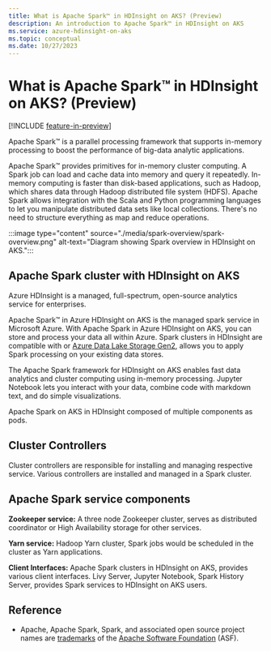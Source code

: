 ```yaml
---
title: What is Apache Spark™ in HDInsight on AKS? (Preview)
description: An introduction to Apache Spark™ in HDInsight on AKS
ms.service: azure-hdinsight-on-aks
ms.topic: conceptual
ms.date: 10/27/2023
---
```


# What is Apache Spark™ in HDInsight on AKS? (Preview)

[!INCLUDE [feature-in-preview](../includes/feature-in-preview.md)]

Apache Spark™ is a parallel processing framework that supports in-memory processing to boost the performance of big-data analytic applications. 

Apache Spark™ provides primitives for in-memory cluster computing. A Spark job can load and cache data into memory and query it repeatedly. In-memory computing is faster than disk-based applications, such as Hadoop, which shares data through Hadoop distributed file system (HDFS). Apache Spark allows integration with the Scala and Python programming languages to let you manipulate distributed data sets like local collections. There's no need to structure everything as map and reduce operations.

:::image type="content" source="./media/spark-overview/spark-overview.png" alt-text="Diagram showing Spark overview in HDInsight on AKS."::: 


## Apache Spark cluster with HDInsight on AKS
Azure HDInsight is a managed, full-spectrum, open-source analytics service for enterprises.

Apache Spark™ in Azure HDInsight on AKS is the managed spark service in Microsoft Azure. With Apache Spark in Azure HDInsight on AKS, you can store and process your data all within Azure. Spark clusters in HDInsight are compatible with or [Azure Data Lake Storage Gen2](../../storage/blobs/data-lake-storage-introduction.md), allows you to apply Spark processing on your existing data stores.

The Apache Spark framework for HDInsight on AKS enables fast data analytics and cluster computing using in-memory processing. Jupyter Notebook lets you interact with your data, combine code with markdown text, and do simple visualizations.

Apache Spark on AKS in HDInsight composed of multiple components as pods. 

## Cluster Controllers

Cluster controllers are responsible for installing and managing respective service. Various controllers are installed and managed in a Spark cluster.

## Apache Spark service components

**Zookeeper service:** A three node Zookeeper cluster, serves as distributed coordinator or High Availability storage for other services.

**Yarn service:** Hadoop Yarn cluster, Spark jobs would be scheduled in the cluster as Yarn applications.

**Client Interfaces:** Apache Spark clusters in HDInsight on AKS, provides various client interfaces. Livy Server, Jupyter Notebook, Spark History Server, provides Spark services to HDInsight on AKS users.

## Reference

* Apache, Apache Spark, Spark, and associated open source project names are [trademarks](../trademarks.md) of the [Apache Software Foundation](https://www.apache.org/) (ASF).
